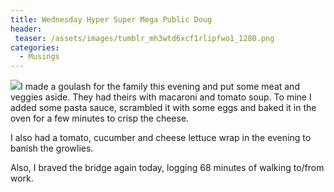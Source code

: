 ```yaml
---
title: Wednesday Hyper Super Mega Public Doug
header:
 teaser: /assets/images/tumblr_mh3wtd6xcf1rlipfwo1_1280.png
categories:
  - Musings
---
```

<img src="https://douglangille.github.io/assets/images/tumblr_mh3wtd6xcf1rlipfwo1_1280.png">I made a goulash for the family this evening and put some meat and veggies aside. They had theirs with macaroni and tomato soup. To mine I added some pasta sauce, scrambled it with some eggs and baked it in the oven for a few minutes to crisp the cheese.

I also had a tomato, cucumber and cheese lettuce wrap in the evening to banish the growlies.

Also, I braved the bridge again today, logging 68 minutes of walking to/from work.